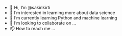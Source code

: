 - 👋 Hi, I’m @sakinkirti
- 👀 I’m interested in learning more about data science
- 🌱 I’m currently learning Python and machine learning
- 💞️ I’m looking to collaborate on ...
- 📫 How to reach me ...

<!---
sakinkirti/sakinkirti is a ✨ special ✨ repository because its `README.md` (this file) appears on your GitHub profile.
You can click the Preview link to take a look at your changes.
--->
